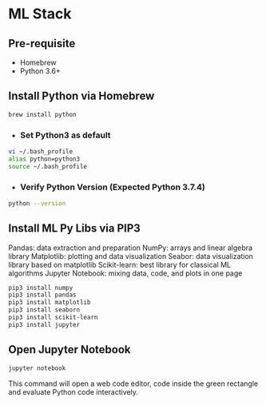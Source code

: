 # ML Stack

## Pre-requisite

- Homebrew
- Python 3.6+

## Install Python via Homebrew
```bash
brew install python
```
- ### Set Python3 as default
```bash
vi ~/.bash_profile
alias python=python3
source ~/.bash_profile
```
- ### Verify Python Version (Expected Python 3.7.4)
```bash
python --version
```

## Install ML Py Libs via PIP3 

Pandas: data extraction and preparation
NumPy: arrays and linear algebra library
Matplotlib: plotting and data visualization
Seabor: data visualization library based on matplotlib
Scikit-learn: best library for classical ML algorithms
Jupyter Notebook: mixing data, code, and plots in one page

```bash
pip3 install numpy
pip3 install pandas
pip3 install matplotlib
pip3 install seaborn
pip3 install scikit-learn
pip3 install jupyter
```

## Open Jupyter Notebook

```bash
jupyter notebook
```
This command will open a web code editor, code inside the green rectangle and evaluate Python code interactively.


